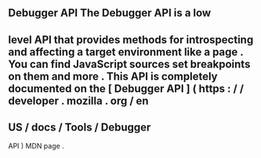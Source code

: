 #
Debugger
API
The
Debugger
API
is
a
low
-
level
API
that
provides
methods
for
introspecting
and
affecting
a
target
environment
like
a
page
.
You
can
find
JavaScript
sources
set
breakpoints
on
them
and
more
.
This
API
is
completely
documented
on
the
[
Debugger
API
]
(
https
:
/
/
developer
.
mozilla
.
org
/
en
-
US
/
docs
/
Tools
/
Debugger
-
API
)
MDN
page
.
